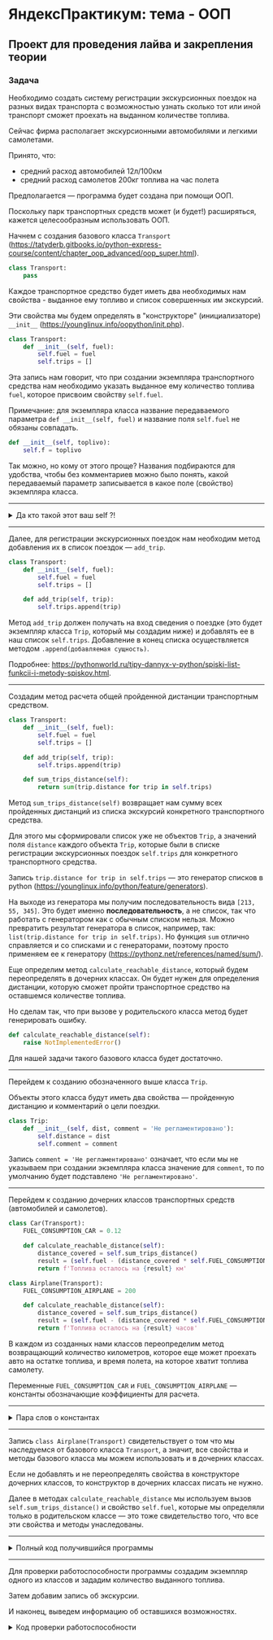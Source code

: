 # ЯндексПрактикум: тема - ООП

## Проект для проведения лайва и закрепления теории

### Задача

Необходимо создать систему регистрации экскурсионных поездок на разных видах транспорта с возможностью узнать сколько тот или иной транспорт сможет проехать на выданном количестве топлива.

Сейчас фирма располагает экскурсионными автомобилями и легкими самолетами.

Принято, что:

- средний расход автомобилей 12л/100км
- средний расход самолетов 200кг топлива на час полета

Предполагается — программа будет создана при помощи ООП.

Поскольку парк транспортных средств может (и будет!) расширяться, кажется целесообразным использовать ООП.

Начнем с создания базового класса `Transport` (https://tatyderb.gitbooks.io/python-express-course/content/chapter_oop_advanced/oop_super.html).

```python
class Transport:
	pass
```

Каждое транспортное средство будет иметь два необходимых нам свойства - выданное ему топливо и список совершенных им экскурсий.

Эти свойства мы будем определять в "конструкторе" (инициализаторе) `__init__` (https://younglinux.info/oopython/init.php).

```python
class Transport:
	def __init__(self, fuel):
		self.fuel = fuel
		self.trips = []
```

Эта запись нам говорит, что при создании экземпляра транспортного средства нам необходимо указать выданное ему количество топлива `fuel`, которое присвоим свойству `self.fuel`.

Примечание: для экземпляра класса название передаваемого параметра `def __init__(self, fuel)` и название поля `self.fuel` не обязаны совпадать.

```python
def __init__(self, toplivo):
	self.f = toplivo
```

Так можно, но кому от этого проще? Названия подбираются для удобства, чтобы без комментариев можно было понять, какой передаваемый параметр записывается в какое поле (свойство) экземпляра класса.

---

<details>

<summary>Да кто такой этот ваш self ?!</summary>

Имя для первого аргумента, представляющего текущий объект класса, self — это стандартное имя первого аргумента для методов объекта.

Ничто не мешает изменить это имя и использовать любое другое, однако пренебрежение этим устоявшимся соглашением может ввести в заблуждение читателей вашего кода.

https://pythonz.net/references/named/self/

</details>

---

Далее, для регистрации экскурсионных поездок нам необходим метод добавления их в список поездок — `add_trip`.

```python
class Transport:
	def __init__(self, fuel):
		self.fuel = fuel
		self.trips = []

	def add_trip(self, trip):
		self.trips.append(trip)
```

Метод `add_trip` должен получать на вход сведения о поездке (это будет экземпляр класса `Trip`, который мы создадим ниже) и добавлять ее в наш список `self.trips`. Добавление в конец списка осуществляется методом `.append(добавляемая сущность)`.

Подробнее: https://pythonworld.ru/tipy-dannyx-v-python/spiski-list-funkcii-i-metody-spiskov.html.

---

Создадим метод расчета общей пройденной дистанции транспортным средством.

```python
class Transport:
	def __init__(self, fuel):
		self.fuel = fuel
		self.trips = []

	def add_trip(self, trip):
		self.trips.append(trip)

	def sum_trips_distance(self):
		return sum(trip.distance for trip in self.trips)
```

Метод `sum_trips_distance(self)` возвращает нам сумму всех пройденных дистанций из списка экскурсий конкретного транспортного средства.

Для этого мы сформировали список уже не объектов `Trip`, а значений поля `distance` каждого объекта `Trip`, которые были в списке регистрации экскурсионных поездок `self.trips` для конкретного транспортного средства.

Запись `trip.distance for trip in self.trips` — это генератор списков в python (https://younglinux.info/python/feature/generators).

На выходе из генератора мы получим последовательность вида `[213, 55, 345]`. Это будет именно **последовательность**, а не список, так что работать с генератором как с обычным списком нельзя. Можно превратить результат генератора в список, например, так: `list(trip.distance for trip in self.trips)`. Но функция `sum` отлично справляется и со списками и с генераторами, поэтому просто применяем ее к генератору (https://pythonz.net/references/named/sum/).

Еще определим метод `calculate_reachable_distance`, который будем переопределять в дочерних классах. Он будет нужен для определения дистанции, которую сможет пройти транспортное средство на оставшемся количестве топлива.

Но сделам так, что при вызове у родительского класса метод будет генерировать ошибку.

```python
def calculate_reachable_distance(self):
	raise NotImplementedError()
```

Для нашей задачи такого базового класса будет достаточно.

---

Перейдем к созданию обозначенного выше класса `Trip`.

Объекты этого класса будут иметь два свойства — пройденную дистанцию и комментарий о цели поездки.

```python
class Trip:
	def __init__(self, dist, comment = 'Не регламентировано'):
		self.distance = dist
		self.comment = comment
```

Запись `comment = 'Не регламентировано'` означает, что если мы не указываем при создании экземпляра класса значение для `comment`, то по умолчанию будет подставлено `'Не регламентировано'`.

---

Перейдем к созданию дочерних классов транспортных средств (автомобилей и самолетов).

```python
class Car(Transport):
	FUEL_CONSUMPTION_CAR = 0.12

	def calculate_reachable_distance(self):
		distance_covered = self.sum_trips_distance()
		result = (self.fuel - (distance_covered * self.FUEL_CONSUMPTION_CAR)) // self.FUEL_CONSUMPTION_CAR
		return f'Топлива осталось на {result} км'
```

```python
class Airplane(Transport):
	FUEL_CONSUMPTION_AIRPLANE = 200

	def calculate_reachable_distance(self):
		distance_covered = self.sum_trips_distance()
		result = (self.fuel - (distance_covered * self.FUEL_CONSUMPTION_AIRPLANE)) // self.FUEL_CONSUMPTION_AIRPLANE
		return f'Топлива осталось на {result} часов'
```

В каждом из созданных нами классов переопределим метод возвращающий количество километров, которое еще может проехать авто на остатке топлива, и время полета, на которое хватит топлива самолету.

Переменные `FUEL_CONSUMPTION_CAR` и `FUEL_CONSUMPTION_AIRPLANE` — константы обозначающие коэффициенты для расчета.

---

<details>

<summary>Пара слов о константах</summary>

Константы — переменные, значения которых никогда не меняются.

Их записывают заглавными буквами (https://pythonz.net/references/named/constants/).

В python это договоренность, нежели ограничение языка, поменять можно все :) Но договоренности надо соблюдать.

</details>

---

Запись `class Airplane(Transport)` свидетельствует о том что мы наследуемся от базового класса `Transport`, а значит, все свойства и методы базового класса мы можем использовать и в дочерних классах.

Если не добавлять и не переопределять свойства в конструкторе дочерних классов, то конструктор в дочерних классах писать не нужно.

Далее в методах `calculate_reachable_distance` мы используем вызов `self.sum_trips_distance()` и свойство `self.fuel`, которые мы определяли только в родительском классе — это тоже свидетельство того, что все эти свойства и методы унаследованы.

---

<details>

<summary>Полный код получившийся программы</summary>

```python
class Trip:
	def __init__(self, dist, comment ="Не регламентировано"):
		self.distance = dist
		self.comment = comment


class Transport:
	def __init__(self, fuel):
		self.fuel = fuel
		self.trips = []

	def add_trip(self, trip):
		self.trips.append(trip)

	def sum_trips_distance(self):
		return sum(trip.distance for trip in self.trips)

	def calculate_reachable_distance(self):
		raise NotImplementedError()


class Car(Transport):
	FUEL_CONSUMPTION_CAR = 0.12

	def calculate_reachable_distance(self):
		distance_covered = self.sum_trips_distance()
		result = (self.fuel - (distance_covered * self.FUEL_CONSUMPTION_CAR)) // self.FUEL_CONSUMPTION_CAR
		return f'Топлива осталось на {result} км'


class Airplane(Transport):
	FUEL_CONSUMPTION_AIRPLANE = 200

	def calculate_reachable_distance(self):
		distance_covered = self.sum_trips_distance()
		result = (self.fuel - (distance_covered * self.FUEL_CONSUMPTION_AIRPLANE)) // self.FUEL_CONSUMPTION_AIRPLANE
		return f'Топлива осталось на {result} часов'
```

</details>

---

Для проверки работоспособности программы создадим экземпляр одного из классов и зададим количество выданного топлива.

Затем добавим запись об экскурсии.

И наконец, выведем информацию об оставшихся возможностях.

<details>

<summary>Код проверки работоспособности</summary>

```python
jeep = Car(80)
jeep.add_trip(Trip(dist=144, comment='туристический маршрут'))
print(jeep.calculate_reachable_distance())
```

Должно вывестись следующее:

```
Топлива осталось на 522.0 км
```

</details>
